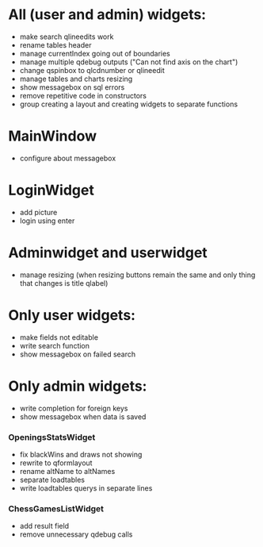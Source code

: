 # All (user and admin) widgets:
- make search qlineedits work
- rename tables header
- manage currentIndex going out of boundaries
- manage multiple qdebug outputs ("Can not find axis on the chart")
- change qspinbox to qlcdnumber or qlineedit
- manage tables and charts resizing
- show messagebox on sql errors
- remove repetitive code in constructors
- group creating a layout and creating widgets to separate functions
# MainWindow
- configure about messagebox
# LoginWidget
- add picture
- login using enter
# Adminwidget and userwidget
- manage resizing (when resizing buttons remain the same and only thing that changes is title qlabel)
# Only user widgets:
- make fields not editable
- write search function
- show messagebox on failed search
# Only admin widgets:
- write completion for foreign keys
- show messagebox when data is saved
### OpeningsStatsWidget
- fix blackWins and draws not showing
- rewrite to qformlayout
- rename altName to altNames
- separate loadtables
- write loadtables querys in separate lines
### ChessGamesListWidget
- add result field
- remove unnecessary qdebug calls
